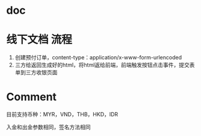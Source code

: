 doc
========================

线下文档
流程
========================
1. 创建预付订单，content-type：application/x-www-form-urlencoded
2. 三方给返回生成好的html，将html返给前端，前端触发按钮点击事件，提交表单到三方收银页面


Comment
===============

目前支持币种：MYR，VND，THB，HKD，IDR

入金和出金参数相同，签名方法相同